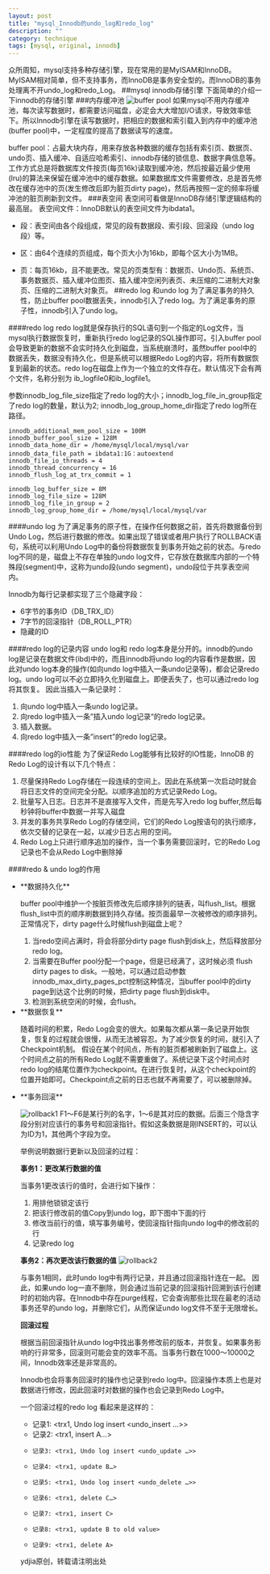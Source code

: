 ```yaml
---
layout: post
title: "mysql_Innodb的undo_log和redo_log"
description: ""
category: technique
tags: [mysql, original, innodb]
---
```

众所周知，mysql支持多种存储引擎，现在常用的是MyISAM和InnoDB。MyISAM相对简单，但不支持事务，而InnoDB是事务安全型的。而InnoDB的事务处理离不开undo_log和redo_Log。
##mysql innodb存储引擎
下面简单的介绍一下innodb的存储引擎
###内存缓冲池
![buffer pool](/assets/image/mysql_undo_redo/bufferpool.png)
如果mysql不用内存缓冲池，每次读写数据时，都需要访问磁盘，必定会大大增加I/O请求，导致效率低下。所以Innodb引擎在读写数据时，把相应的数据和索引载入到内存中的缓冲池(buffer pool)中，一定程度的提高了数据读写的速度。

buffer pool：占最大块内存，用来存放各种数据的缓存包括有索引页、数据页、undo页、插入缓冲、自适应哈希索引、innodb存储的锁信息、数据字典信息等。工作方式总是将数据库文件按页(每页16k)读取到缓冲池，然后按最近最少使用(lru)的算法来保留在缓冲池中的缓存数据。如果数据库文件需要修改，总是首先修改在缓存池中的页(发生修改后即为脏页dirty page)，然后再按照一定的频率将缓冲池的脏页刷新到文件。
###表空间
表空间可看做是InnoDB存储引擎逻辑结构的最高层。 表空间文件：InnoDB默认的表空间文件为ibdata1。

- 段：表空间由各个段组成，常见的段有数据段、索引段、回滚段（undo log段）等。 

- 区：由64个连续的页组成，每个页大小为16kb，即每个区大小为1MB。 

- 页：每页16kb，且不能更改。常见的页类型有：数据页、Undo页、系统页、事务数据页、插入缓冲位图页、插入缓冲空闲列表页、未压缩的二进制大对象页、压缩的二进制大对象页。
##redo log 和undo log
为了满足事务的持久性，防止buffer pool数据丢失，innodb引入了redo log。为了满足事务的原子性，innodb引入了undo log。

####redo log
redo log就是保存执行的SQL语句到一个指定的Log文件，当mysql执行数据恢复时，重新执行redo log记录的SQL操作即可。引入buffer pool会导致更新的数据不会实时持久化到磁盘，当系统崩溃时，虽然buffer pool中的数据丢失，数据没有持久化，但是系统可以根据Redo Log的内容，将所有数据恢复到最新的状态。redo log在磁盘上作为一个独立的文件存在。默认情况下会有两个文件，名称分别为 ib_logfile0和ib_logfile1。

参数innodb_log_file_size指定了redo log的大小；innodb_log_file_in_group指定了redo log的数量，默认为2; innodb_log_group_home_dir指定了redo log所在路径。

	innodb_additional_mem_pool_size = 100M
	innodb_buffer_pool_size = 128M
	innodb_data_home_dir = /home/mysql/local/mysql/var
	innodb_data_file_path = ibdata1:1G：autoextend
	innodb_file_io_threads = 4
	innodb_thread_concurrency = 16
	innodb_flush_log_at_trx_commit = 1
	
	innodb_log_buffer_size = 8M
	innodb_log_file_size = 128M
	innodb_log_file_in_group = 2
	innodb_log_group_home_dir = /home/mysql/local/mysql/var

####undo log
为了满足事务的原子性，在操作任何数据之前，首先将数据备份到Undo Log，然后进行数据的修改。如果出现了错误或者用户执行了ROLLBACK语句，系统可以利用Undo Log中的备份将数据恢复到事务开始之前的状态。与redo log不同的是，磁盘上不存在单独的undo log文件，它存放在数据库内部的一个特殊段(segment)中，这称为undo段(undo segment)，undo段位于共享表空间内。

Innodb为每行记录都实现了三个隐藏字段：

- 6字节的事务ID（DB_TRX_ID）
- 7字节的回滚指针（DB_ROLL_PTR）
- 隐藏的ID</li></ul>

####redo log的记录内容
undo log和 redo log本身是分开的。innodb的undo log是记录在数据文件(ibd)中的，而且innodb将undo log的内容看作是数据，因此对undo log本身的操作(如向undo log中插入一条undo记录等)，都会记录redo log。undo log可以不必立即持久化到磁盘上。即便丢失了，也可以通过redo log将其恢复。
因此当插入一条记录时：

1. 向undo log中插入一条undo log记录。
1. 向redo log中插入一条”插入undo log记录“的redo log记录。
1. 插入数据。
1. 向redo log中插入一条”insert”的redo log记录。

####redo log的io性能
为了保证Redo Log能够有比较好的IO性能，InnoDB 的 Redo Log的设计有以下几个特点：

1. 尽量保持Redo Log存储在一段连续的空间上。因此在系统第一次启动时就会将日志文件的空间完全分配。以顺序追加的方式记录Redo Log。
2. 批量写入日志。日志并不是直接写入文件，而是先写入redo log buffer,然后每秒钟将buffer中数据一并写入磁盘
3. 并发的事务共享Redo Log的存储空间，它们的Redo Log按语句的执行顺序，依次交替的记录在一起，以减少日志占用的空间。
4. Redo Log上只进行顺序追加的操作，当一个事务需要回滚时，它的Redo Log记录也不会从Redo Log中删除掉

####redo & undo log的作用

<ul><li> **数据持久化**

buffer pool中维护一个按脏页修改先后顺序排列的链表，叫flush_list。根据flush_list中页的顺序刷数据到持久存储。按页面最早一次被修改的顺序排列。
正常情况下，dirty page什么时候flush到磁盘上呢？

1. 当redo空间占满时，将会将部分dirty page flush到disk上，然后释放部分redo log。
2. 当需要在Buffer pool分配一个page，但是已经满了，这时候必须 flush dirty pages to disk。一般地，可以通过启动参数 innodb_max_dirty_pages_pct控制这种情况，当buffer pool中的dirty page到达这个比例的时候，把dirty page flush到disk中。
3. 检测到系统空闲的时候，会flush。</li>

<li> **数据恢复**

随着时间的积累，Redo Log会变的很大。如果每次都从第一条记录开始恢复，恢复的过程就会很慢，从而无法被容忍。为了减少恢复的时间，就引入了Checkpoint机制。
假设在某个时间点，所有的脏页都被刷新到了磁盘上。这个时间点之前的所有Redo Log就不需要重做了。系统记录下这个时间点时redo log的结尾位置作为checkpoint。在进行恢复时，从这个checkpoint的位置开始即可。Checkpoint点之前的日志也就不再需要了，可以被删除掉。</li>

<li>**事务回滚**

![rollback1](/assets/image/mysql_undo_redo/rollback1.png)
F1～F6是某行列的名字，1～6是其对应的数据。后面三个隐含字段分别对应该行的事务号和回滚指针。假如这条数据是刚INSERT的，可以认为ID为1，其他两个字段为空。

举例说明数据行更新以及回滚的过程：

**事务1：更改某行数据的值**

当事务1更改该行的值时，会进行如下操作：

1. 用排他锁锁定该行
2. 把该行修改前的值Copy到undo log，即下图中下面的行
3. 修改当前行的值，填写事务编号，使回滚指针指向undo log中的修改前的行
4. 记录redo log

**事务2：再次更改该行数据的值**
![rollback2](/assets/image/mysql_undo_redo/rollback2.png)

与事务1相同，此时undo log中有两行记录，并且通过回滚指针连在一起。
因此，如果undo log一直不删除，则会通过当前记录的回滚指针回溯到该行创建时的初始内容。在Innodb中存在purge线程，它会查询那些比现在最老的活动事务还早的undo log，并删除它们，从而保证undo log文件不至于无限增长。

**回滚过程**

根据当前回滚指针从undo log中找出事务修改前的版本，并恢复。如果事务影响的行非常多，回滚则可能会变的效率不高。当事务行数在1000～10000之 间，Innodb效率还是非常高的。

Innodb也会将事务回滚时的操作也记录到redo log中。回滚操作本质上也是对数据进行修改，因此回滚时对数据的操作也会记录到Redo Log中。

一个回滚过程的redo log 看起来是这样的：

- 记录1: <trx1, Undo log insert <undo_insert …>>
- 记录2: <trx1, insert A…>
-     记录3: <trx1, Undo log insert <undo_update …>>
-     记录4: <trx1, update B…>
-     记录5: <trx1, Undo log insert <undo_delete …>>
-     记录6: <trx1, delete C…>
-     记录7: <trx1, insert C>
-     记录8: <trx1, update B to old value>
-     记录9: <trx1, delete A>

</li>

ydjia原创，转载请注明出处
